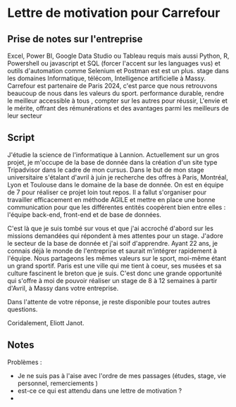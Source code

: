# Lettre de motivation pour Carrefour

## Prise de notes sur l'entreprise

Excel, Power BI, Google Data Studio ou Tableau requis mais aussi Python, R, Powershell ou javascript et SQL (forcer l'accent sur les languages vus) et outils d'automation comme Selenium et Postman est est un plus. stage dans les domaines Informatique, télécom, Intelligence artificielle à Massy. Carrefour est partenaire de Paris 2024, c'est parce que nous retrouvons beaucoup de nous dans les valeurs du sport. performance durable, rendre le meilleur accessible à tous , compter sur les autres pour réussir,  L'envie et le mérite,  offrant des rémunérations et des avantages parmi les meilleurs de leur secteur

## Script 

J'étudie la science de l'informatique à Lannion.
Actuellement sur un gros projet, je m'occupe de la base de donnée dans la création d'un site type Tripadvisor dans le cadre de mon cursus. Dans le but de mon stage universitaire s'étalant d'avril à juin je recherche des offres à Paris, Montréal, Lyon et Toulouse dans le domaine de la base de donnée. On est en équipe de 7 pour réaliser ce projet loin tout repos. Il a fallut s'organiser pour travailler efficacement en méthode AGILE et mettre en place une bonne communication pour que les différentes entités coopèrent bien entre elles : l'équipe back-end, front-end et de base de données. 

C'est là que je suis tombé sur vous et que j'ai accroché d'abord sur les missions demandées qui répondent à mes attentes pour un stage. J'adore le secteur de la base de donnée et j'ai soif d'apprendre. Ayant 22 ans, je connais déjà le monde de l'entreprise et saurait m'intégrer rapidement à l'équipe. Nous partageons les mêmes valeurs sur le sport, moi-même étant un grand sportif.
Paris est une ville qui me tient à coeur, ses musées et sa culture fascinent le breton que je suis. C'est donc une grande opportunité qui s'offre à moi de pouvoir réaliser un stage de 8 à 12 semaines à partir d'Avril, à Massy dans votre entreprise.

Dans l'attente de votre réponse, je reste disponible pour toutes autres questions.

Coridalement, Eliott Janot.


## Notes


Problèmes : 
- Je ne suis pas à l'aise avec l'ordre de mes passages (études, stage, vie personnel, remerciements )
- est-ce ce qui est attendu dans une lettre de motivation ?
- 

